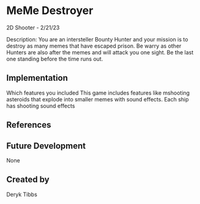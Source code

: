 # MeMe Destroyer

2D Shooter - 2/21/23

Description:
You are an intersteller Bounty Hunter and your mission is to destroy
as many memes that have escaped prison. Be warry as other Hunters are
also after the memes and will attack you one sight. Be the last one 
standing before the time runs out. 

## Implementation
Which features you included
This game includes features like mshooting asteroids that explode into 
smaller memes with sound effects. Each ship has shooting sound effects

## References

## Future Development
None
## Created by
Deryk Tibbs
